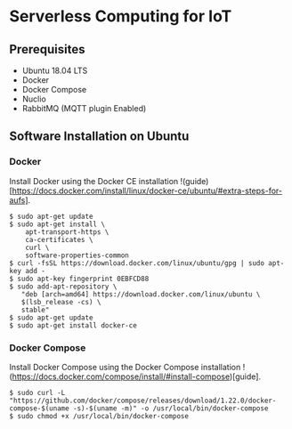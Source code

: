 # Serverless Computing for IoT

## Prerequisites
- Ubuntu 18.04 LTS
- Docker 
- Docker Compose
- Nuclio
- RabbitMQ (MQTT plugin Enabled)

## Software Installation on Ubuntu 

### Docker

Install Docker using the Docker CE installation !(guide)[https://docs.docker.com/install/linux/docker-ce/ubuntu/#extra-steps-for-aufs].

```
$ sudo apt-get update
$ sudo apt-get install \
    apt-transport-https \
    ca-certificates \
    curl \
    software-properties-common
$ curl -fsSL https://download.docker.com/linux/ubuntu/gpg | sudo apt-key add -
$ sudo apt-key fingerprint 0EBFCD88
$ sudo add-apt-repository \
   "deb [arch=amd64] https://download.docker.com/linux/ubuntu \
   $(lsb_release -cs) \
   stable"
$ sudo apt-get update
$ sudo apt-get install docker-ce
```

### Docker Compose
Install Docker Compose using the Docker Compose installation !(https://docs.docker.com/compose/install/#install-compose)[guide].

```
$ sudo curl -L "https://github.com/docker/compose/releases/download/1.22.0/docker-compose-$(uname -s)-$(uname -m)" -o /usr/local/bin/docker-compose
$ sudo chmod +x /usr/local/bin/docker-compose
```
